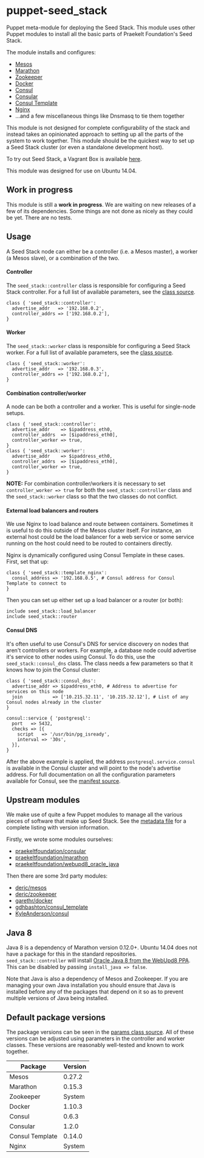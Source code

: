 # puppet-seed_stack
Puppet meta-module for deploying the Seed Stack. This module uses other Puppet modules to install all the basic parts of Praekelt Foundation's Seed Stack.

The module installs and configures:
* [Mesos](https://mesos.apache.org/)
* [Marathon](http://mesosphere.github.io/marathon/)
* [Zookeeper](https://zookeeper.apache.org/)
* [Docker](https://www.docker.com)
* [Consul](http://consul.io)
* [Consular](http://consular.rtfd.org)
* [Consul Template](https://github.com/hashicorp/consul-template)
* [Nginx](http://www.nginx.org)
* ...and a few miscellaneous things like Dnsmasq to tie them together

This module is not designed for complete configurability of the stack and instead takes an opinionated approach to setting up all the parts of the system to work together. This module should be the quickest way to set up a Seed Stack cluster (or even a standalone development host).

To try out Seed Stack, a Vagrant Box is available [here](https://github.com/praekelt/seed-stack).

This module was designed for use on Ubuntu 14.04.

## Work in progress
This module is still a **work in progress**. We are waiting on new releases of a few of its dependencies. Some things are not done as nicely as they could be yet. There are no tests.

## Usage
A Seed Stack node can either be a controller (i.e. a Mesos master), a worker (a Mesos slave), or a combination of the two.

#### Controller
The `seed_stack::controller` class is responsible for configuring a Seed Stack controller. For a full list of available parameters, see the [class source](manifests/controller.pp).

```puppet
class { 'seed_stack::controller':
  advertise_addr   => '192.168.0.2',
  controller_addrs => ['192.168.0.2'],
}
```

#### Worker
The `seed_stack::worker` class is responsible for configuring a Seed Stack worker. For a full list of available parameters, see the [class source](manifests/worker.pp).

```puppet
class { 'seed_stack::worker':
  advertise_addr   => '192.168.0.3',
  controller_addrs => ['192.168.0.2'],
}
```

#### Combination controller/worker
A node can be both a controller and a worker. This is useful for single-node setups.

```puppet
class { 'seed_stack::controller':
  advertise_addr    => $ipaddress_eth0,
  controller_addrs  => [$ipaddress_eth0],
  controller_worker => true,
}
class { 'seed_stack::worker':
  advertise_addr    => $ipaddress_eth0,
  controller_addrs  => [$ipaddress_eth0],
  controller_worker => true,
}
```
**NOTE:** For combination controller/workers it is necessary to set `controller_worker => true` for both the `seed_stack::controller` class and the `seed_stack::worker` class so that the two classes do not conflict.

#### External load balancers and routers
We use Nginx to load balance and route between containers. Sometimes it is useful to do this outside of the Mesos cluster itself. For instance, an external host could be the load balancer for a web service or some service running on the host could need to be routed to containers directly.

Nginx is dynamically configured using Consul Template in these cases. First, set that up:
```puppet
class { 'seed_stack::template_nginx':
  consul_address => '192.168.0.5', # Consul address for Consul Template to connect to
}
```
Then you can set up either set up a load balancer or a router (or both):
```puppet
include seed_stack::load_balancer
include seed_stack::router
```

#### Consul DNS
It's often useful to use Consul's DNS for service discovery on nodes that aren't controllers or workers. For example, a database node could advertise it's service to other nodes using Consul. To do this, use the `seed_stack::consul_dns` class. The class needs a few parameters so that it knows how to join the Consul cluster:
```puppet
class { 'seed_stack::consul_dns':
  advertise_addr => $ipaddress_eth0, # Address to advertise for services on this node
  join           => ['10.215.32.11', '10.215.32.12'], # List of any Consul nodes already in the cluster
}

consul::service { 'postgresql':
  port   => 5432,
  checks => [{
    script   => '/usr/bin/pg_isready',
    interval => '30s',
  }],
}
```
After the above example is applied, the address `postgresql.service.consul` is available in the Consul cluster and will point to the node's advertise address. For full documentation on all the configuration parameters available for Consul, see the [manifest source](manifests/consul_dns.pp).

## Upstream modules
We make use of quite a few Puppet modules to manage all the various pieces of software that make up Seed Stack. See the [metadata file](metadata.json) for a complete listing with version information.

Firstly, we wrote some modules ourselves:
* [praekeltfoundation/consular](https://forge.puppetlabs.com/praekeltfoundation/consular)
* [praekeltfoundation/marathon](https://forge.puppetlabs.com/praekeltfoundation/marathon)
* [praekeltfoundation/webupd8_oracle_java](https://forge.puppetlabs.com/praekeltfoundation/webupd8_oracle_java)

Then there are some 3rd party modules:
* [deric/mesos](https://forge.puppetlabs.com/deric/mesos)
* [deric/zookeeper](https://forge.puppetlabs.com/deric/zookeeper)
* [garethr/docker](https://forge.puppetlabs.com/garethr/docker)
* [gdhbashton/consul_template](https://forge.puppetlabs.com/gdhbashton/consul_template)
* [KyleAnderson/consul](https://forge.puppetlabs.com/KyleAnderson/consul)

## Java 8
Java 8 is a dependency of Marathon version 0.12.0+. Ubuntu 14.04 does not have a package for this in the standard repositories. `seed_stack::controller` will install [Oracle Java 8 from the WebUpd8 PPA](https://github.com/praekeltfoundation/puppet-webupd8_oracle_java). This can be disabled by passing `install_java => false`.

Note that Java is also a dependency of Mesos and Zookeeper. If you are managing your own Java installation you should ensure that Java is installed before any of the packages that depend on it so as to prevent multiple versions of Java being installed.

## Default package versions
The package versions can be seen in the [params class source](manifests/params.pp). All of these versions can be adjusted using parameters in the controller and worker classes. These versions are reasonably well-tested and known to work together.

| Package         | Version |
|-----------------|---------|
| Mesos           | 0.27.2  |
| Marathon        | 0.15.3  |
| Zookeeper       | System  |
| Docker          | 1.10.3  |
| Consul          | 0.6.3   |
| Consular        | 1.2.0   |
| Consul Template | 0.14.0  |
| Nginx           | System  |

